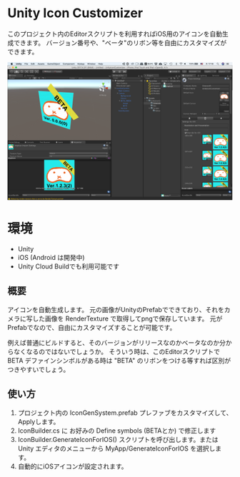 # Unity Icon Customizer
このプロジェクト内のEditorスクリプトを利用すればiOS用のアイコンを自動生成できます。
バージョン番号や、"ベータ"のリボン等を自由にカスタマイズができます。

![UnityIconCustomizer](https://github.com/makoto-unity/Pics/blob/master/UnityIconCustomizer/IconScreenShot2.png?raw=true)

# 環境
- Unity 
- iOS (Android は開発中)
- Unity Cloud Buildでも利用可能です

## 概要

アイコンを自動生成します。
元の画像がUnityのPrefabでできており、それをカメラに写した画像を RenderTexture で取得してpngで保存しています。
元がPrefabでなので、自由にカスタマイズすることが可能です。

例えば普通にビルドすると、そのバージョンがリリースなのかベータなのか分からなくなるのではないでしょうか。
そういう時は、このEditorスクリプトでBETA デファインシンボルがある時は "BETA" のリボンをつける等すれば区別がつきやすいでしょう。

## 使い方

1. プロジェクト内の IconGenSystem.prefab プレファブをカスタマイズして、Applyします。
2. IconBuilder.cs に お好みの Define symbols (BETAとか) で修正します
3. IconBuilder.GenerateIconForIOS() スクリプトを呼び出します。または Unity エディタのメニューから MyApp/GenerateIconForIOS を選択します。
4. 自動的にiOSアイコンが設定されます。
